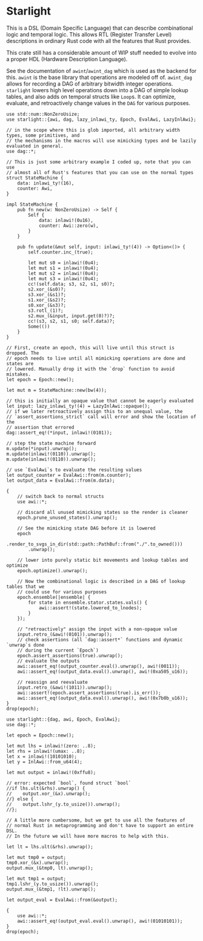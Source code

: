 # Starlight

 This is a DSL (Domain Specific Language) that can describe combinational
 logic and temporal logic. This allows RTL (Register Transfer Level)
 descriptions in ordinary Rust code with all the features that Rust provides.

 This crate still has a considerable amount of WIP stuff needed to evolve
 into a proper HDL (Hardware Description Language).

 See the documentation of `awint`/`awint_dag` which is used as the backend
 for this. `awint` is the base library that operations are modeled off of.
 `awint_dag` allows for recording a DAG of arbitrary bitwidth integer
 operations. `starlight` lowers high level operations down into a DAG of
 simple lookup tables, and also adds on temporal structs like `Loop`s. It can
 optimize, evaluate, and retroactively change values in the `DAG` for various
 purposes.

 ```
 use std::num::NonZeroUsize;
 use starlight::{awi, dag, lazy_inlawi_ty, Epoch, EvalAwi, LazyInlAwi};

 // in the scope where this is glob imported, all arbitrary width types, some primitives, and
 // the mechanisms in the macros will use mimicking types and be lazily evaluated in general.
 use dag::*;

 // This is just some arbitrary example I coded up, note that you can use
 // almost all of Rust's features that you can use on the normal types
 struct StateMachine {
     data: inlawi_ty!(16),
     counter: Awi,
 }

 impl StateMachine {
     pub fn new(w: NonZeroUsize) -> Self {
         Self {
             data: inlawi!(0u16),
             counter: Awi::zero(w),
         }
     }

     pub fn update(&mut self, input: inlawi_ty!(4)) -> Option<()> {
         self.counter.inc_(true);

         let mut s0 = inlawi!(0u4);
         let mut s1 = inlawi!(0u4);
         let mut s2 = inlawi!(0u4);
         let mut s3 = inlawi!(0u4);
         cc!(self.data; s3, s2, s1, s0)?;
         s2.xor_(&s0)?;
         s3.xor_(&s1)?;
         s1.xor_(&s2)?;
         s0.xor_(&s3)?;
         s3.rotl_(1)?;
         s2.mux_(&input, input.get(0)?)?;
         cc!(s3, s2, s1, s0; self.data)?;
         Some(())
     }
 }

 // First, create an epoch, this will live until this struct is dropped. The
 // epoch needs to live until all mimicking operations are done and states are
 // lowered. Manually drop it with the `drop` function to avoid mistakes.
 let epoch = Epoch::new();

 let mut m = StateMachine::new(bw(4));

 // this is initially an opaque value that cannot be eagerly evaluated
 let input: lazy_inlawi_ty!(4) = LazyInlAwi::opaque();
 // if we later retroactively assign this to an unequal value, the
 // `assert_assertions_strict` call will error and show the location of the
 // assertion that errored
 dag::assert_eq!(*input, inlawi!(0101));

 // step the state machine forward
 m.update(*input).unwrap();
 m.update(inlawi!(0110)).unwrap();
 m.update(inlawi!(0110)).unwrap();

 // use `EvalAwi`s to evaluate the resulting values
 let output_counter = EvalAwi::from(m.counter);
 let output_data = EvalAwi::from(m.data);

 {
     // switch back to normal structs
     use awi::*;

     // discard all unused mimicking states so the render is cleaner
     epoch.prune_unused_states().unwrap();

     // See the mimicking state DAG before it is lowered
     epoch
         .render_to_svgs_in_dir(std::path::PathBuf::from("./".to_owned()))
         .unwrap();

     // lower into purely static bit movements and lookup tables and optimize
     epoch.optimize().unwrap();

     // Now the combinational logic is described in a DAG of lookup tables that we
     // could use for various purposes
     epoch.ensemble(|ensemble| {
         for state in ensemble.stator.states.vals() {
             awi::assert!(state.lowered_to_lnodes);
         }
     });

     // "retroactively" assign the input with a non-opaque value
     input.retro_(&awi!(0101)).unwrap();
     // check assertions (all `dag::assert*` functions and dynamic `unwrap`s done
     // during the current `Epoch`)
     epoch.assert_assertions(true).unwrap();
     // evaluate the outputs
     awi::assert_eq!(output_counter.eval().unwrap(), awi!(0011));
     awi::assert_eq!(output_data.eval().unwrap(), awi!(0xa505_u16));

     // reassign and reevaluate
     input.retro_(&awi!(1011)).unwrap();
     awi::assert!(epoch.assert_assertions(true).is_err());
     awi::assert_eq!(output_data.eval().unwrap(), awi!(0x7b0b_u16));
 }
 drop(epoch);
 ```

 ```
 use starlight::{dag, awi, Epoch, EvalAwi};
 use dag::*;

 let epoch = Epoch::new();

 let mut lhs = inlawi!(zero: ..8);
 let rhs = inlawi!(umax: ..8);
 let x = inlawi!(10101010);
 let y = InlAwi::from_u64(4);

 let mut output = inlawi!(0xffu8);

 // error: expected `bool`, found struct `bool`
 //if lhs.ult(&rhs).unwrap() {
 //    output.xor_(&x).unwrap();
 //} else {
 //    output.lshr_(y.to_usize()).unwrap();
 //};

 // A little more cumbersome, but we get to use all the features of
 // normal Rust in metaprogramming and don't have to support an entire DSL.
 // In the future we will have more macros to help with this.

 let lt = lhs.ult(&rhs).unwrap();

 let mut tmp0 = output;
 tmp0.xor_(&x).unwrap();
 output.mux_(&tmp0, lt).unwrap();

 let mut tmp1 = output;
 tmp1.lshr_(y.to_usize()).unwrap();
 output.mux_(&tmp1, !lt).unwrap();

 let output_eval = EvalAwi::from(&output);

 {
     use awi::*;
     awi::assert_eq!(output_eval.eval().unwrap(), awi!(01010101));
 }
 drop(epoch);
 ```